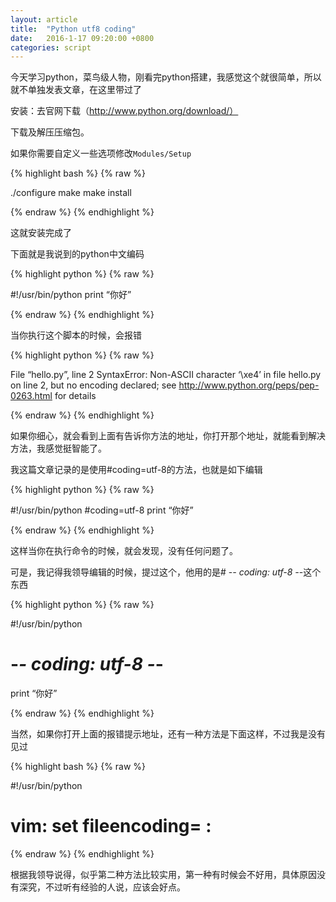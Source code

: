 ```yaml
---
layout: article
title:  "Python utf8 coding"
date:   2016-1-17 09:20:00 +0800
categories: script
---
```


今天学习python，菜鸟级人物，刚看完python搭建，我感觉这个就很简单，所以就不单独发表文章，在这里带过了

安装：去官网下载（http://www.python.org/download/）

下载及解压压缩包。

如果你需要自定义一些选项修改`Modules/Setup`

{% highlight bash %}
{% raw %}

./configure
make
make install

{% endraw %}
{% endhighlight %}

这就安装完成了

下面就是我说到的python中文编码

{% highlight python %}
{% raw %}

#!/usr/bin/python
print “你好”
 
{% endraw %}
{% endhighlight %}

当你执行这个脚本的时候，会报错

{% highlight python %}
{% raw %}

File “hello.py”, line 2
SyntaxError: Non-ASCII character ‘\xe4’ in file hello.py on line 2, but no encoding declared; see http://www.python.org/peps/pep-0263.html for details
 
{% endraw %}
{% endhighlight %}

如果你细心，就会看到上面有告诉你方法的地址，你打开那个地址，就能看到解决方法，我感觉挺智能了。

我这篇文章记录的是使用#coding=utf-8的方法，也就是如下编辑

{% highlight python %}
{% raw %}

#!/usr/bin/python
#coding=utf-8
print “你好”
  
{% endraw %}
{% endhighlight %}

这样当你在执行命令的时候，就会发现，没有任何问题了。

可是，我记得我领导编辑的时候，提过这个，他用的是# -*- coding: utf-8 -*-这个东西

{% highlight python %}
{% raw %}

#!/usr/bin/python
# -*- coding: utf-8 -*-
print “你好”
  
{% endraw %}
{% endhighlight %}

当然，如果你打开上面的报错提示地址，还有一种方法是下面这样，不过我是没有见过

{% highlight bash %}
{% raw %}

#!/usr/bin/python
# vim: set fileencoding=<encoding name> :
 
{% endraw %}
{% endhighlight %}

根据我领导说得，似乎第二种方法比较实用，第一种有时候会不好用，具体原因没有深究，不过听有经验的人说，应该会好点。